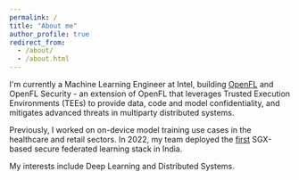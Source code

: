 ```yaml
---
permalink: /
title: "About me"
author_profile: true
redirect_from: 
  - /about/
  - /about.html
---
```


I'm currently a Machine Learning Engineer at Intel, building [OpenFL](https://github.com/securefederatedai/openfl) and OpenFL Security - an extension of OpenFL that leverages Trusted Execution Environments (TEEs) to provide data, code and model confidentiality, and mitigates advanced threats in multiparty distributed systems.

Previously, I worked on on-device model training use cases in the healthcare and retail sectors. In 2022, my team deployed the [first](https://health.economictimes.indiatimes.com/news/health-it/aster-dm-intel-carpl-collaborate-for-secure-federated-learning-platform/92599071) SGX-based secure federated learning stack in India.

My interests include Deep Learning and Distributed Systems.
